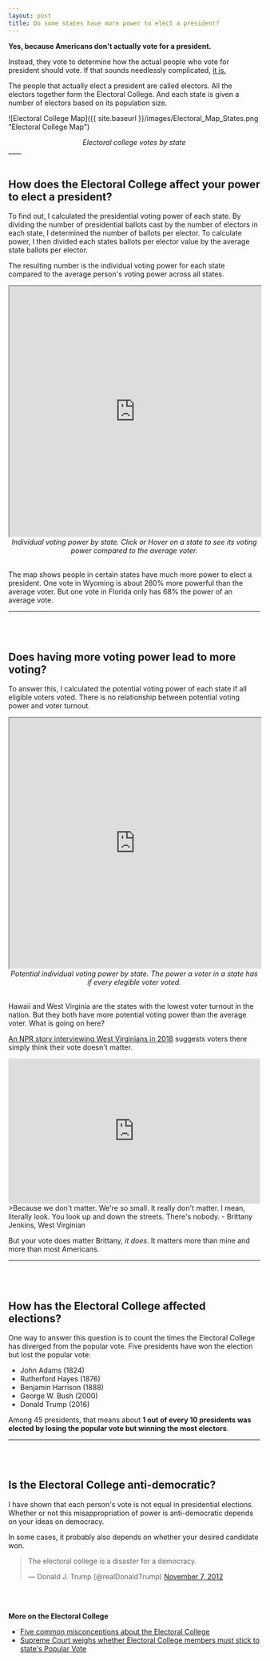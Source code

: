 ```yaml
---
layout: post
title: Do some states have more power to elect a president?
---
```


**Yes, because Americans don't actually vote for a president.**

Instead, they vote to determine how the actual people who vote for president should vote. If that sounds needlessly complicated, [it is.](https://www.history.com/news/the-history-of-the-electoral-college-debate)

The people that actually elect a president are called electors. All the electors together form the Electoral College. And each state is given a number of electors based on its population size.

![Electoral College Map]({{ site.baseurl }}/images/Electoral_Map_States.png "Electoral College Map")
<div align="center"><em>Electoral college votes by state</em></div>
____
<br>
<br>

## How does the Electoral College affect your power to elect a president?

To find out, I calculated the presidential voting power of each state. By dividing the number of presidential ballots cast by the number of electors in each state, I determined the number of ballots per elector. To calculate power, I then divided each states ballots per elector value by the average state ballots per elector.
 
The resulting number is the individual voting power for each state compared to the average person's voting power across all states.

<iframe src="https://public.tableau.com/views/PersonalVotingPowerMap/Map?:showVizHome=no&:embed=true" width="100%" height="500"></iframe>
<div align="center"><em>Individual voting power by state. Click or Hover on a state to see its voting power compared to the average voter.</em></div>

<br>

The map shows people in certain states have much more power to elect a president. One vote in Wyoming is about 260% more powerful than the average voter. But one vote in Florida only has 68% the power of an average vote.
____
<br>
<br>

## Does having more voting power lead to more voting?

To answer this, I calculated the potential voting power of each state if all eligible voters voted. There is no relationship between potential voting power and voter turnout.

<iframe src="https://public.tableau.com/views/Percentvs_Potential/Sheet2?:showVizHome=no&:embed=true" width="100%" height="500"></iframe>
<div align="center"><em>Potential individual voting power by state. The power a voter in a state has if every elegible voter voted.</em></div>

<br>

Hawaii and West Virginia are the states with the lowest voter turnout in the nation. But they both have more potential voting power than the average voter. What is going on here?

[An NPR story interviewing West Virginians in 2018](https://www.npr.org/2018/09/10/646422511/what-some-west-virginia-residents-have-to-say-on-why-they-dont-vote) suggests voters there simply think their vote doesn't matter.

<iframe src="https://www.npr.org/player/embed/646422511/646422512" width="100%" height="290" frameborder="0" scrolling="no" title="NPR embedded audio player"></iframe>
>Because we don't matter. We're so small. It really don't matter. I mean, literally look. You look up and down the streets. There's nobody. - Brittany Jenkins, West Virginian

But your vote does matter Brittany, *it does*. It matters more than mine and more than most Americans. 
____
<br>
<br>

## How has the Electoral College affected elections?

One way to answer this question is to count the times the Electoral College has diverged from the popular vote. Five presidents have won the election but lost the popular vote:

* John Adams (1824)
* Rutherford Hayes (1876)
* Benjamin Harrison (1888)
* George W. Bush (2000)
* Donald Trump (2016)

Among 45 presidents, that means about **1 out of every 10 presidents was elected by losing the popular vote but winning the most electors**.
____
<br>
<br>

## Is the Electoral College anti-democratic?

I have shown that each person's vote is not equal in presidential elections. Whether or not this misappropriation of power is anti-democratic depends on your ideas on democracy.

In some cases, it probably also depends on whether your desired candidate won.

<blockquote class="twitter-tweet"><p lang="en" dir="ltr">The electoral college is a disaster for a democracy.</p>&mdash; Donald J. Trump (@realDonaldTrump) <a href="https://twitter.com/realDonaldTrump/status/266038556504494082?ref_src=twsrc%5Etfw">November 7, 2012</a></blockquote> <script async src="https://platform.twitter.com/widgets.js" charset="utf-8"></script>

<br>
<br>

**More on the Electoral College**
* [Five common misconceptions about the Electoral College](https://www.theatlantic.com/ideas/archive/2019/11/five-common-misconceptions-about-electoral-college/602596/)
* [Supreme Court weighs whether Electoral College members must stick to state's Popular Vote](https://www.wsj.com/articles/supreme-court-to-weigh-whether-electoral-college-members-must-stick-to-states-popular-vote-11589362201)

<br>




